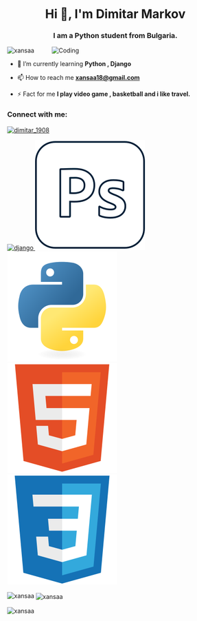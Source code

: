 <h1 align="center">Hi 👋, I'm Dimitar Markov</h1>
<h3 align="center">I am a Python student from Bulgaria.</h3>
<img align="right" alt="Coding" width="400" src="https://media.tenor.com/x2piGTPbThoAAAAC/programming.gif"
<p align="left"> <img src="https://komarev.com/ghpvc/?username=xansaa&label=Profile%20views&color=0e75b6&style=flat" alt="xansaa" /> </p>

- 🌱 I’m currently learning **Python , Django**

- 📫 How to reach me **xansaa18@gmail.com**

- ⚡ Fact for me **I play video game , basketball and i like travel.**

<h3 align="left">Connect with me:</h3>
<p align="left">
<a href="https://instagram.com/dimitar_1908" target="blank"><img align="center" src="https://raw.githubusercontent.com/rahuldkjain/github-profile-readme-generator/master/src/images/icons/Social/instagram.svg" alt="dimitar_1908" height="30" width="40" /></a>
</p>

 <p>
        <a href="https://www.djangoproject.com/" target="_blank" rel="noreferrer">
            <img src="https://cdn.worldvectorlogo.com/logos/django.svg" alt="django"/>
        </a>
        <a href="https://www.photoshop.com/en" target="_blank" rel="noreferrer">
            <img src="https://raw.githubusercontent.com/devicons/devicon/master/icons/photoshop/photoshop-line.svg" alt="photoshop"/>
        </a>
        <a href="https://www.python.org" target="_blank" rel="noreferrer">
            <img src="https://raw.githubusercontent.com/devicons/devicon/master/icons/python/python-original.svg" alt="python"/>
        </a>
        <a href="https://www.w3.org/html/" target="_blank" rel="noreferrer">
            <img src="https://raw.githubusercontent.com/devicons/devicon/master/icons/html5/html5-original.svg" alt="html"/>
        </a>
        <a href="https://www.w3.org/Style/CSS/overview.en.html" target="_blank" rel="noreferrer">
            <img src="https://raw.githubusercontent.com/devicons/devicon/master/icons/css3/css3-original.svg" alt="css"/>
        </a>
    </p>

<p><img align="left" src="https://github-readme-stats.vercel.app/api/top-langs?username=xansaa&show_icons=true&locale=en&layout=compact" alt="xansaa" /></p>

<p>&nbsp;<img align="center" src="https://github-readme-stats.vercel.app/api?username=xansaa&show_icons=true&locale=en" alt="xansaa" /></p>

<p><img align="center" src="https://github-readme-streak-stats.herokuapp.com/?user=xansaa&" alt="xansaa" /></p>

